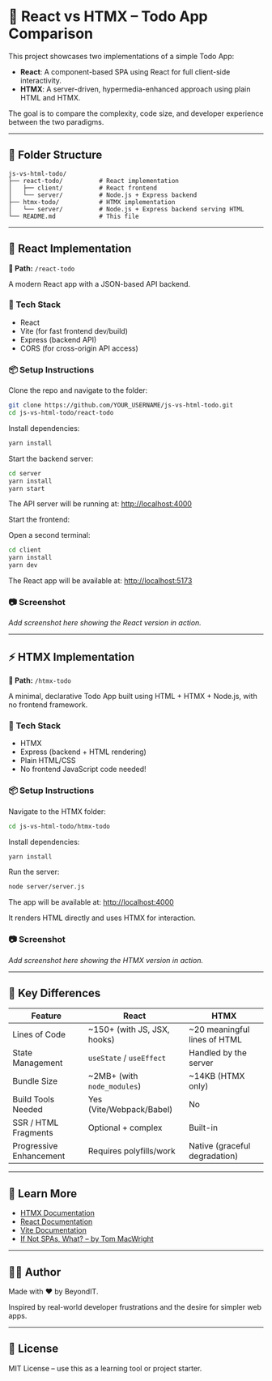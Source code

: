 # 🧠 React vs HTMX – Todo App Comparison

This project showcases two implementations of a simple Todo App:

- **React**: A component-based SPA using React for full client-side interactivity.
- **HTMX**: A server-driven, hypermedia-enhanced approach using plain HTML and HTMX.

The goal is to compare the complexity, code size, and developer experience between the two paradigms.

---

## 📂 Folder Structure

<pre><code>js-vs-html-todo/
├── react-todo/          # React implementation
│   ├── client/          # React frontend
│   └── server/          # Node.js + Express backend
├── htmx-todo/           # HTMX implementation
│   └── server/          # Node.js + Express backend serving HTML
└── README.md            # This file
</code></pre>

---

## 🚀 React Implementation

**📁 Path:** `/react-todo`

A modern React app with a JSON-based API backend.

### 🧰 Tech Stack

- React  
- Vite (for fast frontend dev/build)  
- Express (backend API)  
- CORS (for cross-origin API access)

### 📦 Setup Instructions

Clone the repo and navigate to the folder:

```bash
git clone https://github.com/YOUR_USERNAME/js-vs-html-todo.git
cd js-vs-html-todo/react-todo
```

Install dependencies:

```bash
yarn install
```

Start the backend server:

```bash
cd server
yarn install
yarn start
```

The API server will be running at: [http://localhost:4000](http://localhost:4000)

Start the frontend:

Open a second terminal:

```bash
cd client
yarn install
yarn dev
```

The React app will be available at: [http://localhost:5173](http://localhost:5173)

### 📷 Screenshot

_Add screenshot here showing the React version in action._

---

## ⚡ HTMX Implementation

**📁 Path:** `/htmx-todo`

A minimal, declarative Todo App built using HTML + HTMX + Node.js, with no frontend framework.

### 🧰 Tech Stack

- HTMX  
- Express (backend + HTML rendering)  
- Plain HTML/CSS  
- No frontend JavaScript code needed!

### 📦 Setup Instructions

Navigate to the HTMX folder:

```bash
cd js-vs-html-todo/htmx-todo
```

Install dependencies:

```bash
yarn install
```

Run the server:

```bash
node server/server.js
```

The app will be available at: [http://localhost:4000](http://localhost:4000)

It renders HTML directly and uses HTMX for interaction.

### 📷 Screenshot

_Add screenshot here showing the HTMX version in action._

---

## 🤯 Key Differences

| Feature               | React                                  | HTMX                                  |
|-----------------------|-----------------------------------------|----------------------------------------|
| Lines of Code         | ~150+ (with JS, JSX, hooks)             | ~20 meaningful lines of HTML           |
| State Management      | `useState` / `useEffect`               | Handled by the server                  |
| Bundle Size           | ~2MB+ (with `node_modules`)            | ~14KB (HTMX only)                      |
| Build Tools Needed    | Yes (Vite/Webpack/Babel)               | No                                     |
| SSR / HTML Fragments  | Optional + complex                     | Built-in                               |
| Progressive Enhancement | Requires polyfills/work              | Native (graceful degradation)          |

---

## 📖 Learn More

- [HTMX Documentation](https://htmx.org/docs/)
- [React Documentation](https://reactjs.org/docs/getting-started.html)
- [Vite Documentation](https://vitejs.dev/guide/)
- [If Not SPAs, What? – by Tom MacWright](https://macwright.com/2020/05/10/spa-fatigue.html)

---

## 🙋‍♂️ Author

Made with ❤️ by BeyondIT.

Inspired by real-world developer frustrations and the desire for simpler web apps.

---

## 📄 License

MIT License – use this as a learning tool or project starter.
